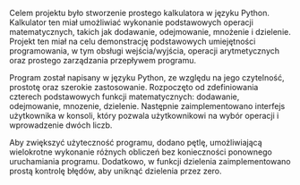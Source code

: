 Celem projektu było stworzenie prostego kalkulatora w języku Python. Kalkulator ten miał umożliwiać wykonanie podstawowych operacji matematycznych, takich jak dodawanie, odejmowanie, mnożenie i dzielenie. Projekt ten miał na celu demonstrację podstawowych umiejętności programowania, w tym obsługi wejścia/wyjścia, operacji arytmetycznych oraz prostego zarządzania przepływem programu.

Program został napisany w języku Python, ze względu na jego czytelność, prostotę oraz szerokie zastosowanie. Rozpoczęto od zdefiniowania czterech podstawowych funkcji matematycznych: dodawanie, odejmowanie, mnozenie, dzielenie. Następnie zaimplementowano interfejs użytkownika w konsoli, który pozwala użytkownikowi na wybór operacji i wprowadzenie dwóch liczb.

Aby zwiększyć użyteczność programu, dodano pętlę, umożliwiającą wielokrotne wykonanie różnych obliczeń bez konieczności ponownego uruchamiania programu. Dodatkowo, w funkcji dzielenia zaimplementowano prostą kontrolę błędów, aby uniknąć dzielenia przez zero.

